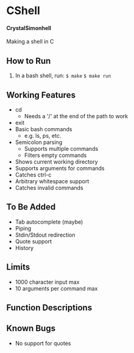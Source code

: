 # CShell
#### CrystalSimonhell
Making a shell in C

## How to Run
1. In a bash shell, run:
  `$ make`
  `$ make run`
  
## Working Features
* cd
  * Needs a '/' at the end of the path to work
* exit
* Basic bash commands
  * e.g. ls, ps, etc.
* Semicolon parsing
  * Supports multiple commands
  * Filters empty commands
* Shows current working directory
* Supports arguments for commands
* Catches ctrl-c
* Arbitrary whitespace support
* Catches invalid commands

## To Be Added
* Tab autocomplete (maybe)
* Piping
* Stdin/Stdout redirection
* Quote support
* History

## Limits
* 1000 character input max
* 10 arguments per command max

## Function Descriptions


## Known Bugs
* No support for quotes